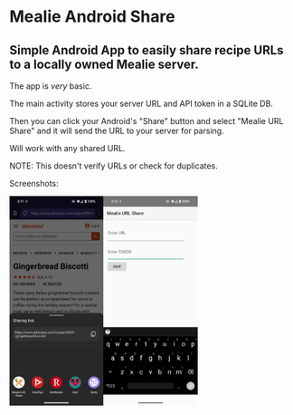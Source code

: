 # Mealie Android Share

## Simple Android App to easily share recipe URLs to a locally owned Mealie server.

The app is *very* basic.

The main activity stores your server URL and API token in a SQLite DB.

Then you can click your Android's "Share" button and select "Mealie URL Share" and it will send the URL to your server for parsing.

Will work with any shared URL.

NOTE: This doesn't verify URLs or check for duplicates.

Screenshots:

<div style="display: flex; flex-direction: row;">
    <img src="Screenshot_share.png" alt="sharing" width="33%" height="33%">
    <img src="Screenshot_app.png" alt="sharing" width="33%" height="33%">
</div>